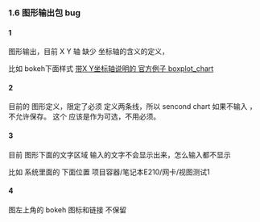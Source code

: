 ### 1.6	图形输出包  bug

#### 1

图形输出，目前 X Y 轴 缺少 坐标轴的含义的定义，

比如 bokeh下面样式
[带X Y坐标轴说明的 官方例子 boxplot_chart](http://bokeh.pydata.org/en/latest/docs/gallery/boxplot_chart.html)

#### 2

目前的 图形定义，限定了必须 定义两条线，所以 sencond chart 如果不输入 ，不允许保存。 这个 应该是作为可选，不用必须。

#### 3

目前 图形下面的文字区域 输入的文字不会显示出来，怎么输入都不显示 

比如 系统里面的 下面位置
 项目容器/笔记本E210/网卡/视图测试1 
 
#### 4
 
 图左上角的 bokeh 图标和链接 不保留
 
 
 
 
